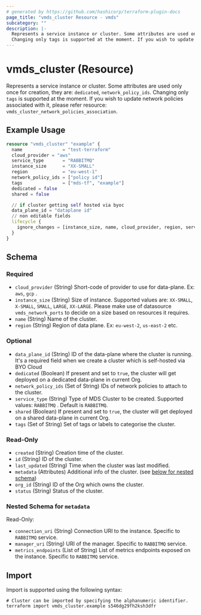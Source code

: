 ```yaml
---
# generated by https://github.com/hashicorp/terraform-plugin-docs
page_title: "vmds_cluster Resource - vmds"
subcategory: ""
description: |-
  Represents a service instance or cluster. Some attributes are used only once for creation, they are: dedicated, network_policy_ids.
  Changing only tags is supported at the moment. If you wish to update network policies associated with it, please refer resource: vmds_cluster_network_policies_association.
---
```


# vmds_cluster (Resource)

Represents a service instance or cluster. Some attributes are used only once for creation, they are: `dedicated`, `network_policy_ids`.
Changing only `tags` is supported at the moment. If you wish to update network policies associated with it, please refer resource: `vmds_cluster_network_policies_association`.

## Example Usage

```terraform
resource "vmds_cluster" "example" {
  name               = "test-terraform"
  cloud_provider = "aws"
  service_type       = "RABBITMQ"
  instance_size      = "XX-SMALL"
  region             = "eu-west-1"
  network_policy_ids = ["policy id"]
  tags               = ["mds-tf", "example"]
  dedicated = false
  shared = false

  // if cluster getting self hosted via byoc
  data_plane_id = "dataplane id"
  // non editable fields
  lifecycle {
    ignore_changes = [instance_size, name, cloud_provider, region, service_type]
  }
}
```

<!-- schema generated by tfplugindocs -->
## Schema

### Required

- `cloud_provider` (String) Short-code of provider to use for data-plane. Ex: `aws`, `gcp` .
- `instance_size` (String) Size of instance. Supported values are: `XX-SMALL`, `X-SMALL`, `SMALL`, `LARGE`, `XX-LARGE`.
Please make use of datasource `vmds_network_ports` to decide on a size based on resources it requires.
- `name` (String) Name of the cluster.
- `region` (String) Region of data plane. Ex: `eu-west-2`, `us-east-2` etc.

### Optional

- `data_plane_id` (String) ID of the data-plane where the cluster is running. It's a required field when we create a cluster which is self-hosted via BYO Cloud
- `dedicated` (Boolean) If present and set to `true`, the cluster will get deployed on a dedicated data-plane in current Org.
- `network_policy_ids` (Set of String) IDs of network policies to attach to the cluster.
- `service_type` (String) Type of MDS Cluster to be created. Supported values: `RABBITMQ` .
 Default is `RABBITMQ`.
- `shared` (Boolean) If present and set to `true`, the cluster will get deployed on a shared data-plane in current Org.
- `tags` (Set of String) Set of tags or labels to categorise the cluster.

### Read-Only

- `created` (String) Creation time of the cluster.
- `id` (String) ID of the cluster.
- `last_updated` (String) Time when the cluster was last modified.
- `metadata` (Attributes) Additional info of the cluster. (see [below for nested schema](#nestedatt--metadata))
- `org_id` (String) ID of the Org which owns the cluster.
- `status` (String) Status of the cluster.

<a id="nestedatt--metadata"></a>
### Nested Schema for `metadata`

Read-Only:

- `connection_uri` (String) Connection URI to the instance. Specific to `RABBITMQ` service.
- `manager_uri` (String) URI of the manager. Specific to `RABBITMQ` service.
- `metrics_endpoints` (List of String) List of metrics endpoints exposed on the instance. Specific to `RABBITMQ` service.

## Import

Import is supported using the following syntax:

```shell
# Cluster can be imported by specifying the alphanumeric identifier.
terraform import vmds_cluster.example s546dg29fh2ksh3dfr
```
